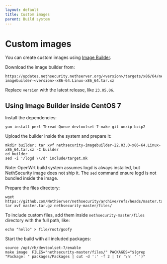 ```yaml
---
layout: default
title: Custom images
parent: Build system
---
```


# Custom images

You can create custom images using [Image Builder](https://openwrt.org/docs/guide-user/additional-software/imagebuilder).

Download the image builder from:
```
https://updates.nethsecurity.nethserver.org/<version>/targets/x86/64/nethsecurity-imagebuilder-<version>-x86-64.Linux-x86_64.tar.xz
```
Replace `version` with the latest release, like `23.05.06`.

## Using Image Builder inside CentOS 7

Install the dependencies:
```
yum install perl-Thread-Queue devtoolset-7-make git unzip bzip2
```

Upload the builder inside the system and prepare it:
```
mkdir builder; tar xvf nethsecurity-imagebuilder-22.03.0-x86-64.Linux-x86_64.tar.xz -C builder
cd builder
sed -i '/logd \\/d' include/target.mk
```
Note: OpenWrt build system assumes logd is always installed, but NethSecurity image does not ship it.
The `sed` command ensure logd is not bundled inside the image.

Prepare the files directory:
```
wget https://github.com/NethServer/nethsecurity/archive/refs/heads/master.tar.gz
tar xvf master.tar.gz nethsecurity-master/files/
```

To include custom files, add them inside `nethsecurity-master/files` directory
with the full path, like:
```
echo "hello" > file/root/goofy
```

Start the build with all included packages:
```
source /opt/rh/devtoolset-7/enable
make image  FILES="nethsecurity-master/files/" PACKAGES="$(grep "Package: " packages/Packages | cut -d ':' -f 2 | tr '\n' ' ')"
```
